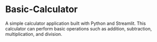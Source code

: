 # Basic-Calculator
A simple calculator application built with Python and Streamlit. This calculator can perform basic operations such as addition, subtraction, multiplication, and division.
